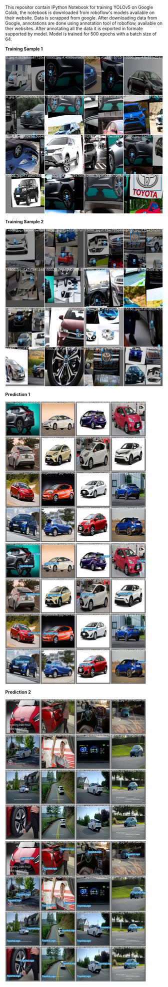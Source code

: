 This repositor contain IPython Notebook for training YOLOv5 on Google Colab, the notebook is downloaded from roboflow's models available on their website.
Data is scrapped from google.
After downloading data from Google, annotations are done using annotation tool of roboflow, available on ther websites.
After annotating all the data it is exported in formate supported by model.
Model is trained for 500 epochs with a batch size of 64.

**Training Sample 1**

<img src="/images/train/train0.jpg" width = 600>


**Training Sample 2**

<img src="/images/train/train1.jpg" width = 600>


**Prediction 1**

<img src="/images/prediction/Pred1.jpg" width = 450>    <img src="/images/prediction/Pred1_1.jpg" width = 450>


**Prediction 2**

<img src="/images/prediction/Pred2.jpg" width = 450>    <img src="/images/prediction/Pred2_1.jpg" width = 450>
